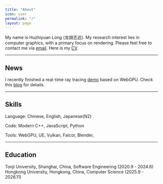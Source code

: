 ```yaml
---
title: "About"
icon: user 
permalink: "/"
layout: page
---
```


My name is Huzhiyuan Long (龙胡志远). My research interest lies in computer graphics, with a primary focus on rendering. Please feel free to contact me via [email](javascript:linkTo_UnCryptMailto('nbjmup;uftu');). Here is my [CV](/assets/cv/resume/lhzy_resume.pdf).

 <!-- I had the privilege of being mentored by Professor [Jia](https://sse.tongji.edu.cn/info/1204/3256.htm) in [his lab](https://smart3d.tongji.edu.cn/en/Home.htm) during my undergraduate studies. Our results were eventually published in [CCF CAD/Graphics 2023](https://dmcv.sjtu.edu.cn/cadgraphics2023/).  -->

------------------

## News

I recently finished a real-time ray tracing [demo](https://c-none.github.io/Web-RTRT) based on WebGPU. Check this [blog](https://c-none.github.io/ray-tracing-on-WebGPU/) for details.

<!-- ------------------

## Interests

During my high school years, I was fascinated by anime-style videos made with [MMD](https://learnmmd.com/what-is-mikumikudance/)(MikuMikuDance). I wanted to make these virtual characters as vivid and realistic as possible. This led me to delve into computer graphics at university. As I learned more about computer graphics, I gradually realized that physics simulation and light transport are the core of rendering photorealistic graphics. Consequently, I chose rendering as my direction for further research. -->

------------------

## Skills

Language: Chinese, English, Japanese(N2)

Code: Modern C++, JavaScript, Python

Tools: WebGPU, UE, Vulkan, Falcor, Blender,

------------------

## Education

Tonji University, Shanghai, China, Software Engineering (2020.9 - 2024.6)
Hongkong University, Hongkong, China, Computer Science (2025.9 - 2026.11)
